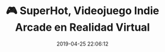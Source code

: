 ---
author_profile: false
title: "🎮 SuperHot, Videojuego Indie Arcade en Realidad Virtual"
description: "🎮 SuperHot, Videojuego Indie Arcade en Realidad Virtual"
excerpt: "🎮 SuperHot, Videojuego Indie Arcade en Realidad Virtual"
header:
  teaser: https://i.ibb.co/z6rGYqj/juego-superhot-shoter.gif
  video:
    id: jT11OEiA9x4
    provider: youtube
comments: false
date: 2019-04-25 22:06:12
classes: wide
tags:
- Arcade
- Realidad Virtual
- Trailer
categories:
- Vídeo Videojuegos
sidebar:
- title: "Videoteca"
  nav: vteca
---